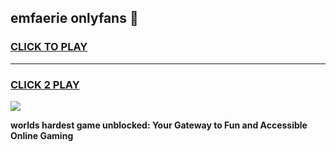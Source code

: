 
## emfaerie onlyfans 👋
<h3>
<a href="https://premium.freeplayer.one?title=emfaerie_onlyfans&ref=13F">CLICK TO PLAY</a></h3>
<hr>

<h3>
<a href="https://premium.freeplayer.one?title=emfaerie_onlyfans&ref=13F">CLICK 2 PLAY</a>
  
</h3>

<a href="https://premium.freeplayer.one?title=emfaerie_onlyfans&ref=12F/"><img src="https://clearcache.store/games.png"></a>


**worlds hardest game unblocked: Your Gateway to Fun and Accessible Online Gaming**
